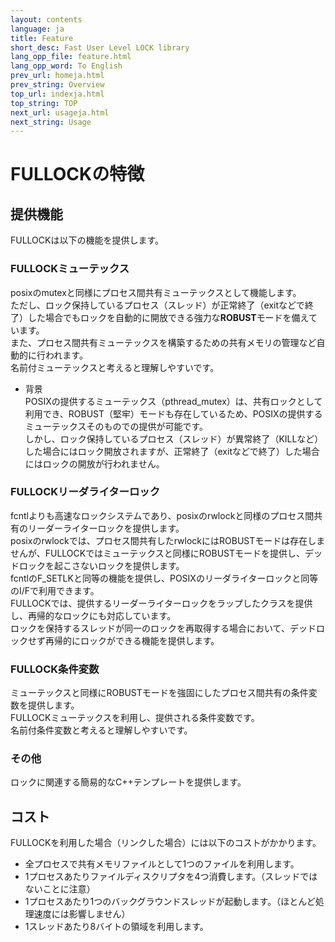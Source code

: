 ```yaml
---
layout: contents
language: ja
title: Feature
short_desc: Fast User Level LOCK library
lang_opp_file: feature.html
lang_opp_word: To English
prev_url: homeja.html
prev_string: Overview
top_url: indexja.html
top_string: TOP
next_url: usageja.html
next_string: Usage
---
```


# FULLOCKの特徴

## 提供機能
FULLOCKは以下の機能を提供します。

### FULLOCKミューテックス
posixのmutexと同様にプロセス間共有ミューテックスとして機能します。  
ただし、ロック保持しているプロセス（スレッド）が正常終了（exitなどで終了）した場合でもロックを自動的に開放できる強力な**ROBUST**モードを備えています。  
また、プロセス間共有ミューテックスを構築するための共有メモリの管理など自動的に行われます。  
名前付ミューテックスと考えると理解しやすいです。

- 背景  
POSIXの提供するミューテックス（pthread_mutex）は、共有ロックとして利用でき、ROBUST（堅牢）モードも存在しているため、POSIXの提供するミューテックスそのものでの提供が可能です。  
しかし、ロック保持しているプロセス（スレッド）が異常終了（KILLなど）した場合にはロック開放されますが、正常終了（exitなどで終了）した場合にはロックの開放が行われません。


### FULLOCKリーダライターロック
fcntlよりも高速なロックシステムであり、posixのrwlockと同様のプロセス間共有のリーダーライターロックを提供します。  
posixのrwlockでは、プロセス間共有したrwlockにはROBUSTモードは存在しませんが、FULLOCKではミューテックスと同様にROBUSTモードを提供し、デッドロックを起こさないロックを提供します。  
fcntlのF_SETLKと同等の機能を提供し、POSIXのリーダライターロックと同等のI/Fで利用できます。  
FULLOCKでは、提供するリーダーライターロックをラップしたクラスを提供し、再帰的なロックにも対応しています。  
ロックを保持するスレッドが同一のロックを再取得する場合において、デッドロックせず再帰的にロックができる機能を提供します。


### FULLOCK条件変数
ミューテックスと同様にROBUSTモードを強固にしたプロセス間共有の条件変数を提供します。  
FULLOCKミューテックスを利用し、提供される条件変数です。  
名前付条件変数と考えると理解しやすいです。

### その他
ロックに関連する簡易的なC++テンプレートを提供します。


## コスト
FULLOCKを利用した場合（リンクした場合）には以下のコストがかかります。

- 全プロセスで共有メモリファイルとして1つのファイルを利用します。
- 1プロセスあたりファイルディスクリプタを4つ消費します。（スレッドではないことに注意）
- 1プロセスあたり1つのバックグラウンドスレッドが起動します。（ほとんど処理速度には影響しません）
- 1スレッドあたり8バイトの領域を利用します。
